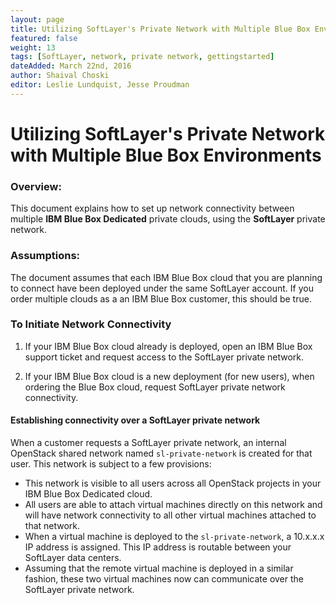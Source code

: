 ```yaml
---
layout: page
title: Utilizing SoftLayer's Private Network with Multiple Blue Box Environments
featured: false
weight: 13
tags: [SoftLayer, network, private network, gettingstarted]
dateAdded: March 22nd, 2016
author: Shaival Choski
editor: Leslie Lundquist, Jesse Proudman
---
```


# Utilizing SoftLayer's Private Network with Multiple Blue Box Environments

### Overview: 

This document explains how to set up network connectivity between multiple **IBM Blue Box Dedicated** private clouds, using the **SoftLayer** private network. 

### Assumptions: 

The document assumes that each IBM Blue Box cloud that you are planning to connect have been deployed under the same SoftLayer account. If you order multiple clouds as a an IBM Blue Box customer, this should be true.

### To Initiate Network Connectivity

1. If your IBM Blue Box cloud already is deployed, open an IBM Blue Box support ticket and request access to the SoftLayer private network.

2. If your IBM Blue Box cloud is a new deployment (for new users), when ordering the Blue Box cloud, request SoftLayer private network connectivity.

#### Establishing connectivity over a SoftLayer private network

When a customer requests a SoftLayer private network, an internal OpenStack shared network named `sl-private-network` is created for that user. This network is subject to a few provisions:

* This network is visible to all users across all OpenStack projects in your IBM Blue Box Dedicated cloud.
* All users are able to attach virtual machines directly on this network and will have network connectivity to all other virtual machines attached to that network.
* When a virtual machine is deployed to the `sl-private-network`, a 10.x.x.x IP address is assigned. This IP address is routable between your SoftLayer data centers. 
* Assuming that the remote virtual machine is deployed in a similar fashion, these two virtual machines now can communicate over the SoftLayer private network. 	
